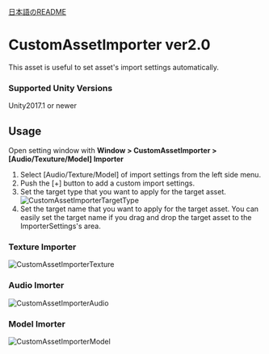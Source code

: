 [日本語のREADME](README.ja.md)  
  
# CustomAssetImporter ver2.0
This asset is useful to set asset's import settings automatically.  
### Supported Unity Versions
Unity2017.1 or newer

## Usage
Open setting window with
**Window > CustomAssetImporter > [Audio/Texuture/Model] Importer**  

1. Select [Audio/Texture/Model] of import settings from the left side menu.
2. Push the [+] button to add a custom import settings.
3. Set the target type that you want to apply for the target asset.
![CustomAssetImporterTargetType](https://github.com/charcolle/CustomAssetImporter/blob/master/customassetimporter_targettype_screenshot.png?raw=true)
4. Set the target name that you want to apply for the target asset. You can easily set the target name if you drag and drop the target asset to the ImporterSettings's area.


### Texture Importer
![CustomAssetImporterTexture](https://github.com/charcolle/CustomAssetImporter/blob/master/customassetimporter_texture_screenshot.png?raw=true)
### Audio Imorter
![CustomAssetImporterAudio](https://github.com/charcolle/CustomAssetImporter/blob/master/customassetimporter_screenshot.png?raw=true)
### Model Imorter
![CustomAssetImporterModel](https://github.com/charcolle/CustomAssetImporter/blob/master/customassetimporter_model_screenshot.png?raw=true)